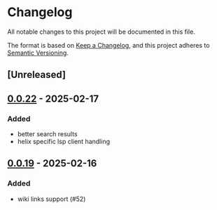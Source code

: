# Changelog

All notable changes to this project will be documented in this file.

The format is based on [Keep a Changelog](https://keepachangelog.com/en/1.0.0/),
and this project adheres to [Semantic Versioning](https://semver.org/spec/v2.0.0.html).

## [Unreleased]

## [0.0.22](https://github.com/iwe-org/iwe/compare/iwe-v0.0.21...iwe-v0.0.22) - 2025-02-17

### Added

- better search results
- helix specific lsp client handling

## [0.0.19](https://github.com/iwe-org/iwe/compare/iwe-v0.0.18...iwe-v0.0.19) - 2025-02-16

### Added

- wiki links support (#52)
